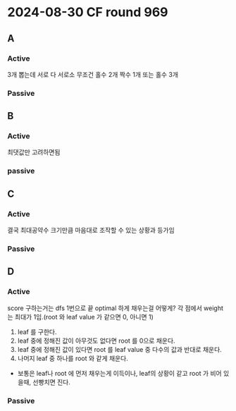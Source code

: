 # 2024-08-30 CF round 969


## A 
### Active
3개 뽑는데 서로 다 서로소 
무조건 홀수 2개 짝수 1개 또는 홀수 3개
### Passive

## B 
### Active
최댓값만 고려하면됨
### passive

## C
### Active
결국 최대공약수 크기만큼 마음대로 조작할 수 있는 상황과 등가임
### Passive

## D
### Active
score 구하는거는 dfs 1번으로 끝 
optimal 하게 채우는걸 어떻게? 
각 점에서 weight 는 최대가 1임.(root 와 leaf value 가 같으면 0, 아니면 1)
1. leaf 를 구한다. 
2. leaf 중에 정해진 값이 아무것도 없다면 root 를 0으로 채운다.
2. leaf 중에 정해진 값이 있다면 root 를 leaf value 중 다수의 값과 반대로 채운다.
3. 나머지 leaf 중 하나를 root 와 같게 채운다.

* 보통은 leaf나 root 에 먼저 채우는게 이득이나, leaf의 상황이 같고 root 가 비어 있을때, 선빵치면 진다.

### Passive


